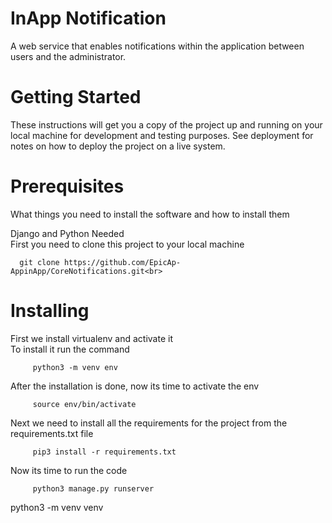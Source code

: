 # InApp Notification
A web service that enables notifications within the application between users and the administrator.

# Getting Started
These instructions will get you a copy of the project up and running on your local machine for development and testing purposes. See deployment for notes on how to deploy the project on a live system.

# Prerequisites
What things you need to install the software and how to install them

Django and Python Needed<br>
First you need to clone this project to your local machine

      git clone https://github.com/EpicAp-AppinApp/CoreNotifications.git<br>
# Installing
First we install virtualenv and activate it<br>
To install it run the command

         python3 -m venv env

After the installation is done, now its time to activate the env

         source env/bin/activate

Next we need to install all the requirements for the project from the requirements.txt file

         pip3 install -r requirements.txt

Now its time to run the code

         python3 manage.py runserver



python3 -m venv venv